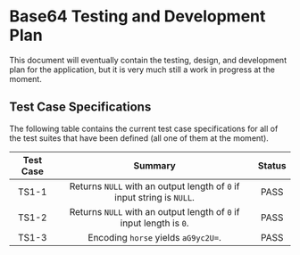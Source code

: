 # Base64 Testing and Development Plan
This document will eventually contain the testing, design, and development plan
for the application, but it is very much still a work in progress at the moment.

## Test Case Specifications
The following table contains the current test case specifications for all of the
test suites that have been defined (all one of them at the moment).

| Test Case | Summary | Status |
| :-------: | :-----: | :----: |
| TS1-1 | Returns `NULL` with an output length of `0` if input string is `NULL`. | PASS |
| TS1-2 | Returns `NULL` with an output length of `0` if input length is `0`. | PASS |
| TS1-3 | Encoding `horse` yields `aG9yc2U=`. | PASS |
